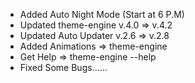 + Added Auto Night Mode (Start at 6 P.M)
+ Updated theme-engine v.4.0 => v.4.2
+ Updated Auto Updater v.2.6 => v.2.8
+ Added Animations => theme-engine
+ Get Help => theme-engine --help
+ Fixed Some Bugs......
